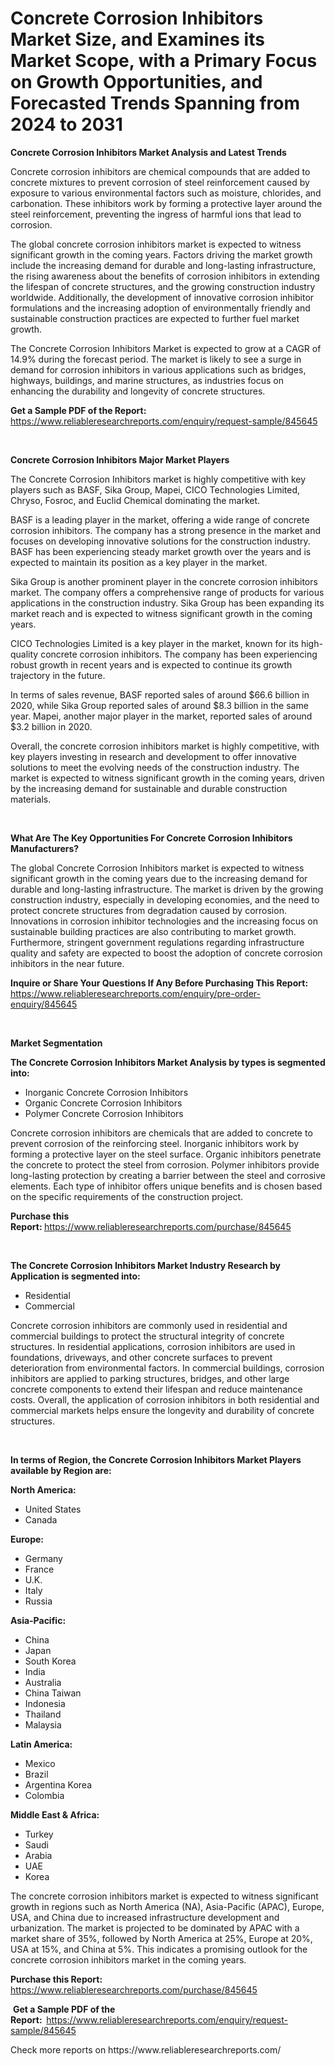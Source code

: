 <p><h1>Concrete Corrosion Inhibitors Market Size, and Examines its Market Scope, with a Primary Focus on Growth Opportunities, and Forecasted Trends Spanning from 2024 to 2031</h1></p><p><strong>Concrete Corrosion Inhibitors Market Analysis and Latest Trends</strong></p>
<p><p>Concrete corrosion inhibitors are chemical compounds that are added to concrete mixtures to prevent corrosion of steel reinforcement caused by exposure to various environmental factors such as moisture, chlorides, and carbonation. These inhibitors work by forming a protective layer around the steel reinforcement, preventing the ingress of harmful ions that lead to corrosion.</p><p>The global concrete corrosion inhibitors market is expected to witness significant growth in the coming years. Factors driving the market growth include the increasing demand for durable and long-lasting infrastructure, the rising awareness about the benefits of corrosion inhibitors in extending the lifespan of concrete structures, and the growing construction industry worldwide. Additionally, the development of innovative corrosion inhibitor formulations and the increasing adoption of environmentally friendly and sustainable construction practices are expected to further fuel market growth.</p><p>The Concrete Corrosion Inhibitors Market is expected to grow at a CAGR of 14.9% during the forecast period. The market is likely to see a surge in demand for corrosion inhibitors in various applications such as bridges, highways, buildings, and marine structures, as industries focus on enhancing the durability and longevity of concrete structures.</p></p>
<p><strong>Get a Sample PDF of the Report:&nbsp;</strong> <a href="https://www.reliableresearchreports.com/enquiry/request-sample/845645">https://www.reliableresearchreports.com/enquiry/request-sample/845645</a></p>
<p>&nbsp;</p>
<p><strong>Concrete Corrosion Inhibitors Major Market Players</strong></p>
<p><p>The Concrete Corrosion Inhibitors market is highly competitive with key players such as BASF, Sika Group, Mapei, CICO Technologies Limited, Chryso, Fosroc, and Euclid Chemical dominating the market. </p><p>BASF is a leading player in the market, offering a wide range of concrete corrosion inhibitors. The company has a strong presence in the market and focuses on developing innovative solutions for the construction industry. BASF has been experiencing steady market growth over the years and is expected to maintain its position as a key player in the market.</p><p>Sika Group is another prominent player in the concrete corrosion inhibitors market. The company offers a comprehensive range of products for various applications in the construction industry. Sika Group has been expanding its market reach and is expected to witness significant growth in the coming years.</p><p>CICO Technologies Limited is a key player in the market, known for its high-quality concrete corrosion inhibitors. The company has been experiencing robust growth in recent years and is expected to continue its growth trajectory in the future.</p><p>In terms of sales revenue, BASF reported sales of around $66.6 billion in 2020, while Sika Group reported sales of around $8.3 billion in the same year. Mapei, another major player in the market, reported sales of around $3.2 billion in 2020.</p><p>Overall, the concrete corrosion inhibitors market is highly competitive, with key players investing in research and development to offer innovative solutions to meet the evolving needs of the construction industry. The market is expected to witness significant growth in the coming years, driven by the increasing demand for sustainable and durable construction materials.</p></p>
<p>&nbsp;</p>
<p><strong>What Are The Key Opportunities For Concrete Corrosion Inhibitors Manufacturers?</strong></p>
<p><p>The global Concrete Corrosion Inhibitors market is expected to witness significant growth in the coming years due to the increasing demand for durable and long-lasting infrastructure. The market is driven by the growing construction industry, especially in developing economies, and the need to protect concrete structures from degradation caused by corrosion. Innovations in corrosion inhibitor technologies and the increasing focus on sustainable building practices are also contributing to market growth. Furthermore, stringent government regulations regarding infrastructure quality and safety are expected to boost the adoption of concrete corrosion inhibitors in the near future.</p></p>
<p><strong>Inquire or Share Your Questions If Any Before Purchasing This Report:</strong> <a href="https://www.reliableresearchreports.com/enquiry/pre-order-enquiry/845645">https://www.reliableresearchreports.com/enquiry/pre-order-enquiry/845645</a></p>
<p>&nbsp;</p>
<p><strong>Market Segmentation</strong></p>
<p><strong>The Concrete Corrosion Inhibitors Market Analysis by types is segmented into:</strong></p>
<p><ul><li>Inorganic Concrete Corrosion Inhibitors</li><li>Organic Concrete Corrosion Inhibitors</li><li>Polymer Concrete Corrosion Inhibitors</li></ul></p>
<p><p>Concrete corrosion inhibitors are chemicals that are added to concrete to prevent corrosion of the reinforcing steel. Inorganic inhibitors work by forming a protective layer on the steel surface. Organic inhibitors penetrate the concrete to protect the steel from corrosion. Polymer inhibitors provide long-lasting protection by creating a barrier between the steel and corrosive elements. Each type of inhibitor offers unique benefits and is chosen based on the specific requirements of the construction project.</p></p>
<p><strong>Purchase this Report:&nbsp;</strong><a href="https://www.reliableresearchreports.com/purchase/845645">https://www.reliableresearchreports.com/purchase/845645</a></p>
<p>&nbsp;</p>
<p><strong>The Concrete Corrosion Inhibitors Market Industry Research by Application is segmented into:</strong></p>
<p><ul><li>Residential</li><li>Commercial</li></ul></p>
<p><p>Concrete corrosion inhibitors are commonly used in residential and commercial buildings to protect the structural integrity of concrete structures. In residential applications, corrosion inhibitors are used in foundations, driveways, and other concrete surfaces to prevent deterioration from environmental factors. In commercial buildings, corrosion inhibitors are applied to parking structures, bridges, and other large concrete components to extend their lifespan and reduce maintenance costs. Overall, the application of corrosion inhibitors in both residential and commercial markets helps ensure the longevity and durability of concrete structures.</p></p>
<p>&nbsp;</p>
<p><strong>In terms of Region, the Concrete Corrosion Inhibitors Market Players available by Region are:</strong></p>
<p>
    <p> <strong> North America: </strong>
        <ul>
            <li>United States</li>
            <li>Canada</li>
        </ul>
        </p> 
    <p> <strong> Europe: </strong>
        <ul>
            <li>Germany</li>
            <li>France</li>
            <li>U.K.</li>
            <li>Italy</li>
            <li>Russia</li>
        </ul>
        </p> 
    <p> <strong> Asia-Pacific: </strong>
        <ul>
            <li>China</li>
            <li>Japan</li>
            <li>South Korea</li>
            <li>India</li>
            <li>Australia</li>
            <li>China Taiwan</li>
            <li>Indonesia</li>
            <li>Thailand</li>
            <li>Malaysia</li>
        </ul>
        </p> 
    <p> <strong> Latin America: </strong>
        <ul>
            <li>Mexico</li>
            <li>Brazil</li>
            <li>Argentina Korea</li>
            <li>Colombia</li>
        </ul>
        </p> 
    <p> <strong> Middle East & Africa: </strong>
        <ul>
            <li>Turkey</li>
            <li>Saudi</li>
            <li>Arabia</li>
            <li>UAE</li>
            <li>Korea</li>
        </ul>
    </p>
    </p>
<p><p>The concrete corrosion inhibitors market is expected to witness significant growth in regions such as North America (NA), Asia-Pacific (APAC), Europe, USA, and China due to increased infrastructure development and urbanization. The market is projected to be dominated by APAC with a market share of 35%, followed by North America at 25%, Europe at 20%, USA at 15%, and China at 5%. This indicates a promising outlook for the concrete corrosion inhibitors market in the coming years.</p></p>
<p><strong>Purchase this Report: </strong><a href="https://www.reliableresearchreports.com/purchase/845645">https://www.reliableresearchreports.com/purchase/845645</a></p>
<p>&nbsp;<strong>Get a Sample PDF of the Report:&nbsp;&nbsp;</strong><a href="https://www.reliableresearchreports.com/enquiry/request-sample/845645">https://www.reliableresearchreports.com/enquiry/request-sample/845645</a></p>
<p><strong></strong></p>
<p>Check more reports on https://www.reliableresearchreports.com/</p>